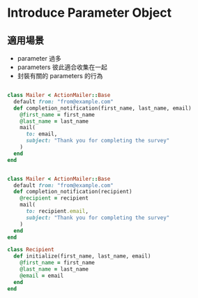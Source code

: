 # Introduce Parameter Object

## 適用場景

* parameter 過多
* parameters 彼此適合收集在一起
* 封裝有關的 parameters 的行為


``` ruby

class Mailer < ActionMailer::Base
  default from: "from@example.com"
  def completion_notification(first_name, last_name, email)
    @first_name = first_name
    @last_name = last_name
    mail(
      to: email,
      subject: "Thank you for completing the survey"
    )
  end 
end

```

``` ruby

class Mailer < ActionMailer::Base
  default from: "from@example.com"
  def completion_notification(recipient)
    @recipient = recipient
    mail(
      to: recipient.email,
      subject: "Thank you for completing the survey"
    )
  end 
end

class Recipient
  def initialize(first_name, last_name, email)
    @first_name = first_name
    @last_name = last_name
    @email = email
  end
end

```